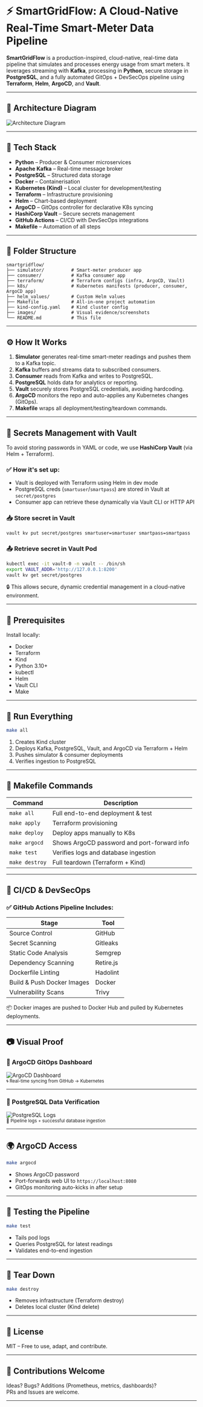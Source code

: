 
# ⚡ SmartGridFlow: A Cloud-Native Real-Time Smart-Meter Data Pipeline

**SmartGridFlow** is a production-inspired, cloud-native, real-time data pipeline that simulates and processes energy usage from smart meters. It leverages streaming with **Kafka**, processing in **Python**, secure storage in **PostgreSQL**, and a fully automated GitOps + DevSecOps pipeline using **Terraform**, **Helm**, **ArgoCD**, and **Vault**.

---

## 📐 Architecture Diagram

![Architecture Diagram](./images/Architectural-diagram.png)  

---

## 🚀 Tech Stack

- **Python** – Producer & Consumer microservices  
- **Apache Kafka** – Real-time message broker  
- **PostgreSQL** – Structured data storage  
- **Docker** – Containerisation  
- **Kubernetes (Kind)** – Local cluster for development/testing  
- **Terraform** – Infrastructure provisioning  
- **Helm** – Chart-based deployment  
- **ArgoCD** – GitOps controller for declarative K8s syncing  
- **HashiCorp Vault** – Secure secrets management  
- **GitHub Actions** – CI/CD with DevSecOps integrations  
- **Makefile** – Automation of all steps  

---

## 📁 Folder Structure

```
smartgridflow/
├── simulator/          # Smart-meter producer app
├── consumer/           # Kafka consumer app
├── terraform/          # Terraform configs (infra, ArgoCD, Vault)
├── k8s/                # Kubernetes manifests (producer, consumer, ArgoCD app)
├── helm_values/        # Custom Helm values
├── Makefile            # All-in-one project automation
├── kind-config.yaml    # Kind cluster config
├── images/             # Visual evidence/screenshots
└── README.md           # This file
```

---

## ⚙️ How It Works

1. **Simulator** generates real-time smart-meter readings and pushes them to a Kafka topic.
2. **Kafka** buffers and streams data to subscribed consumers.
3. **Consumer** reads from Kafka and writes to PostgreSQL.
4. **PostgreSQL** holds data for analytics or reporting.
5. **Vault** securely stores PostgreSQL credentials, avoiding hardcoding.
6. **ArgoCD** monitors the repo and auto-applies any Kubernetes changes (GitOps).
7. **Makefile** wraps all deployment/testing/teardown commands.

---

## 🔐 Secrets Management with Vault

To avoid storing passwords in YAML or code, we use **HashiCorp Vault** (via Helm + Terraform).

### ✅ How it's set up:

- Vault is deployed with Terraform using Helm in dev mode
- PostgreSQL creds (`smartuser`/`smartpass`) are stored in Vault at `secret/postgres`
- Consumer app can retrieve these dynamically via Vault CLI or HTTP API

### 📥 Store secret in Vault

```bash
vault kv put secret/postgres smartuser=smartuser smartpass=smartpass
```

### 📤 Retrieve secret in Vault Pod

```bash
kubectl exec -it vault-0 -n vault -- /bin/sh
export VAULT_ADDR='http://127.0.0.1:8200'
vault kv get secret/postgres
```

🔒 This allows secure, dynamic credential management in a cloud-native environment.

---

## 🔧 Prerequisites

Install locally:

- Docker  
- Terraform  
- Kind  
- Python 3.10+  
- kubectl  
- Helm  
- Vault CLI  
- Make

---

## 🚀 Run Everything

```bash
make all
```

1. Creates Kind cluster  
2. Deploys Kafka, PostgreSQL, Vault, and ArgoCD via Terraform + Helm  
3. Pushes simulator & consumer deployments  
4. Verifies ingestion to PostgreSQL  

---

## 🧪 Makefile Commands

| Command           | Description                                                           |
|------------------|-----------------------------------------------------------------------|
| `make all`       | Full end-to-end deployment & test                                     |
| `make apply`     | Terraform provisioning                                                |
| `make deploy`    | Deploy apps manually to K8s                                            |
| `make argocd`    | Shows ArgoCD password and port-forward info                           |
| `make test`      | Verifies logs and database ingestion                                  |
| `make destroy`   | Full teardown (Terraform + Kind)                                      |

---

## 🔁 CI/CD & DevSecOps

### ✅ GitHub Actions Pipeline Includes:

| Stage                       | Tool               |
|----------------------------|--------------------|
| Source Control             | GitHub             |
| Secret Scanning            | Gitleaks           |
| Static Code Analysis       | Semgrep            |
| Dependency Scanning        | Retire.js          |
| Dockerfile Linting         | Hadolint           |
| Build & Push Docker Images | Docker             |
| Vulnerability Scans        | Trivy              |

📦 Docker images are pushed to Docker Hub and pulled by Kubernetes deployments.

---

## 📷 Visual Proof

### 🔄 ArgoCD GitOps Dashboard

![ArgoCD Dashboard](./images/argocd.png)  
<sub>🌀 Real-time syncing from GitHub → Kubernetes</sub>

---

### 🐘 PostgreSQL Data Verification

![PostgreSQL Logs](./images/posgresql.png)  
<sub>🧪 Pipeline logs + successful database ingestion</sub>

---

## 🌍 ArgoCD Access

```bash
make argocd
```

- Shows ArgoCD password
- Port-forwards web UI to `https://localhost:8080`
- GitOps monitoring auto-kicks in after setup

---

## 🧪 Testing the Pipeline

```bash
make test
```

- Tails pod logs  
- Queries PostgreSQL for latest readings  
- Validates end-to-end ingestion  

---

## 🧼 Tear Down

```bash
make destroy
```

- Removes infrastructure (Terraform destroy)
- Deletes local cluster (Kind delete)

---

## 📄 License

MIT – Free to use, adapt, and contribute.

---

## 🤝 Contributions Welcome

Ideas? Bugs? Additions (Prometheus, metrics, dashboards)?  
PRs and Issues are welcome.

---
